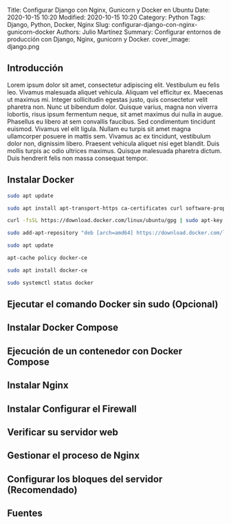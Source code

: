 Title: Configurar Django con Nginx, Gunicorn y Docker en Ubuntu
Date: 2020-10-15 10:20
Modified: 2020-10-15 10:20
Category: Python
Tags: Django, Python, Docker, Nginx
Slug: configurar-django-con-nginx-gunicorn-docker
Authors: Julio Martínez
Summary: Configurar entornos de producción con Django, Nginx, gunicorn y Docker.
cover_image: django.png

## Introducción

Lorem ipsum dolor sit amet, consectetur adipiscing elit. Vestibulum eu felis leo. Vivamus malesuada aliquet vehicula. Aliquam vel efficitur ex. Maecenas ut maximus mi. Integer sollicitudin egestas justo, quis consectetur velit pharetra non. Nunc ut bibendum dolor. Quisque varius, magna non viverra lobortis, risus ipsum fermentum neque, sit amet maximus dui nulla in augue. Phasellus eu libero at sem convallis faucibus. Sed condimentum tincidunt euismod. Vivamus vel elit ligula. Nullam eu turpis sit amet magna ullamcorper posuere in mattis sem. Vivamus ac ex tincidunt, vestibulum dolor non, dignissim libero. Praesent vehicula aliquet nisi eget blandit. Duis mollis turpis ac odio ultrices maximus. Quisque malesuada pharetra dictum. Duis hendrerit felis non massa consequat tempor.

## Instalar Docker 

```bash
sudo apt update
```

```bash
sudo apt install apt-transport-https ca-certificates curl software-properties-common
```

```bash
curl -fsSL https://download.docker.com/linux/ubuntu/gpg | sudo apt-key add -
```

```bash
sudo add-apt-repository "deb [arch=amd64] https://download.docker.com/linux/ubuntu bionic stable"
```

```bash
sudo apt update
```

```bash
apt-cache policy docker-ce
```

```bash
sudo apt install docker-ce
```

```bash
sudo systemctl status docker
```

## Ejecutar el comando Docker sin sudo (Opcional)

## Instalar Docker Compose 
## Ejecución de un contenedor con Docker Compose

## Instalar Nginx
## Instalar Configurar el Firewall
## Verificar su servidor web
## Gestionar el proceso de Nginx
## Configurar los bloques del servidor (Recomendado)

## Fuentes